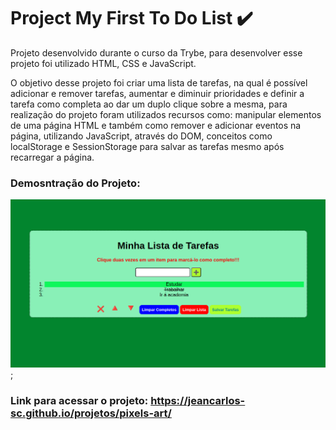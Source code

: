 # Project My First To Do List :heavy_check_mark:
Projeto desenvolvido durante o curso da Trybe, para desenvolver esse projeto foi utilizado HTML, CSS e JavaScript.

O objetivo desse projeto foi criar uma lista de tarefas, na qual é possível adicionar e remover tarefas, aumentar e diminuir prioridades e definir a tarefa como completa ao dar um duplo clique sobre a mesma, para realização do projeto foram utilizados recursos como: manipular elementos de uma página HTML e também como remover e adicionar eventos na página, utilizando JavaScript, através do DOM, conceitos como localStorage e SessionStorage para salvar as tarefas mesmo após recarregar a página.

### Demosntração do Projeto:
<img src='img/demo.png' alt='demo do projeto'></img>;

### Link para acessar o projeto: https://jeancarlos-sc.github.io/projetos/pixels-art/
